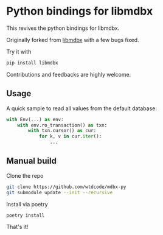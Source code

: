 # Python bindings for libmdbx

This revives the python bindings for libmdbx.

Originally forked from [libmdbx](https://github.com/erthink/libmdbx/tree/python-bindings) with a few bugs fixed.

Try it with

```bash
pip install libmdbx
```

Contributions and feedbacks are highly welcome.

## Usage

A quick sample to read all values from the default database:

```python
with Env(...) as env:
    with env.ro_transaction() as txn:
        with txn.cursor() as cur:
            for k, v in cur.iter():
                ...
```

## Manual build

Clone the repo

```bash
git clone https://github.com/wtdcode/mdbx-py
git submodule update --init --recursive
```

Install via poetry

```bash
poetry install
```

That's it!